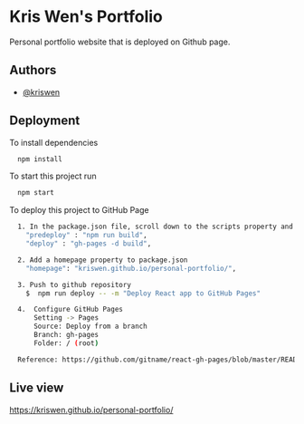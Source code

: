 # Kris Wen's Portfolio

Personal portfolio website that is deployed on Github page.

## Authors

- [@kriswen](https://www.github.com/kris-wen)

## Deployment

To install dependencies

```bash
  npm install
```

To start this project run

```bash
  npm start
```

To deploy this project to GitHub Page

```bash
  1. In the package.json file, scroll down to the scripts property and add the following commands:
    "predeploy" : "npm run build",
    "deploy" : "gh-pages -d build",

  2. Add a homepage property to package.json
    "homepage": "kriswen.github.io/personal-portfolio/",

  3. Push to github repository
    $  npm run deploy -- -m "Deploy React app to GitHub Pages"

  4.  Configure GitHub Pages
      Setting -> Pages
      Source: Deploy from a branch
      Branch: gh-pages
      Folder: / (root)

  Reference: https://github.com/gitname/react-gh-pages/blob/master/README.md

```

## Live view

https://kriswen.github.io/personal-portfolio/
